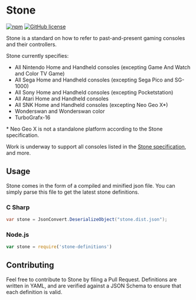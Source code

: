 Stone
=====

[![npm](https://img.shields.io/npm/v/stone-definitions.svg)](https://www.npmjs.com/package/stone-definitions) [![GitHub license](https://img.shields.io/github/license/SnowflakePowered/stone.svg?maxAge=2592000)]()


Stone is a standard on how to refer to past-and-present gaming consoles and their controllers.

Stone currently specifies:

 * All Nintendo Home and Handheld consoles (excepting Game And Watch and Color TV Game)
 * All Sega Home and Handheld consoles (excepting Sega Pico and SG-1000)
 * All Sony Home and Handheld consoles (excepting Pocketstation)
 * All Atari Home and Handheld consoles
 * All SNK Home and Handheld consoles (excepting Neo Geo X*)
 * Wonderswan and Wonderswan color
 * TurboGrafx-16
 
 \* Neo Geo X is not a standalone platform according to the Stone specification.

Work is underway to support all consoles listed in the [Stone specification](https://github.com/SnowflakePowered/stone-spec), 
and more.

Usage
-----

Stone comes in the form of a compiled and minified json file. You can simply parse this file to get the latest stone definitions.

### C Sharp

```c#
var stone = JsonConvert.DeserializeObject("stone.dist.json");
```

### Node.js

```js
var stone = require('stone-definitions')
```

Contributing
------------

Feel free to contribute to Stone by filing a Pull Request. Definitions are written in YAML, and are verified against a JSON Schema to ensure that each definition is valid.
